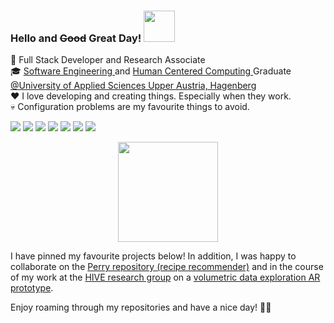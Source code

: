 ### Hello and <s>Good</s> Great Day! <img src="https://media.giphy.com/media/mGcNjsfWAjY5AEZNw6/giphy.gif" width="50"></h2>

💼 Full Stack Developer and Research Associate <br/>
🎓 <a href="https://www.fh-ooe.at/en/hagenberg-campus/studiengaenge/bachelor/software-engineering/">Software Engineering </a> and <a href="https://www.fh-ooe.at/en/hagenberg-campus/studiengaenge/master/human-centered-computing/">Human Centered Computing </a> Graduate <a href="https://www.fh-ooe.at/en/hagenberg-campus/">@University of Applied Sciences Upper Austria, Hagenberg</a> <br/>
❤ I love developing and creating things. Especially when they work. <br/>
💀 Configuration problems are my favourite things to avoid. <br/>

<!-- TODO
📕 Something to read
- publication
- master and bachelor thesis -- add as own repo
-->

<!-- 8ecae6, 219ebc, 023047, ffb703, fb8500 -->
![](https://img.shields.io/badge/Editor-Visual_Studio-informational?style=flat&color=8ecae6)
![](https://img.shields.io/badge/Code-C%23-informational?style=flat&color=219ebc)
![](https://img.shields.io/badge/Code-Java-informational?style=flat&color=219ebc)
![](https://img.shields.io/badge/Script-TypeScript-informational?style=flat&color=023047)
![](https://img.shields.io/badge/Script-JavaScript-informational?style=flat&color=023047)
![](https://img.shields.io/badge/Framework-Angular-informational?style=flat&color=ffb703)
![](https://img.shields.io/badge/Platform-Unity-informational?style=flat&color=fb8500)


<!-- themes overview: https://github.com/anuraghazra/github-readme-stats/blob/master/themes/README.md -->
<div align="center">
     <img height="160em" src="https://github-readme-stats.vercel.app/api/top-langs/?username=jdmayer&hide_title=true&layout=compact&langs_count=8&theme=slateorange" />
     <!--<img height="160em" src="https://github-readme-stats.vercel.app/api?username=jdmayer&hide_title=true&hide=stars&show_icons=true&include_all_commits=true&count_private=true&theme=slateorange" /> -->
</div>

I have pinned my favourite projects below! 
In addition, I was happy to collaborate on the <a href="https://github.com/gratzerl/Perry">Perry repository (recipe recommender)</a> and in the course of my work at the <a href="https://github.com/HIVE-ResearchGroup">HIVE research group</a> on a <a href="https://github.com/HIVE-ResearchGroup/volumetric-data-interaction">volumetric data exploration AR prototype</a>.

Enjoy roaming through my repositories and have a nice day! 🐱‍👤
